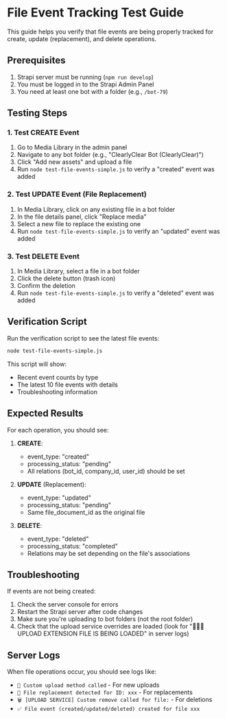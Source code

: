 # File Event Tracking Test Guide

This guide helps you verify that file events are being properly tracked for create, update (replacement), and delete operations.

## Prerequisites

1. Strapi server must be running (`npm run develop`)
2. You must be logged in to the Strapi Admin Panel
3. You need at least one bot with a folder (e.g., `/bot-79`)

## Testing Steps

### 1. Test CREATE Event

1. Go to Media Library in the admin panel
2. Navigate to any bot folder (e.g., "ClearlyClear Bot (ClearlyClear)")
3. Click "Add new assets" and upload a file
4. Run `node test-file-events-simple.js` to verify a "created" event was added

### 2. Test UPDATE Event (File Replacement)

1. In Media Library, click on any existing file in a bot folder
2. In the file details panel, click "Replace media"
3. Select a new file to replace the existing one
4. Run `node test-file-events-simple.js` to verify an "updated" event was added

### 3. Test DELETE Event

1. In Media Library, select a file in a bot folder
2. Click the delete button (trash icon)
3. Confirm the deletion
4. Run `node test-file-events-simple.js` to verify a "deleted" event was added

## Verification Script

Run the verification script to see the latest file events:

```bash
node test-file-events-simple.js
```

This script will show:
- Recent event counts by type
- The latest 10 file events with details
- Troubleshooting information

## Expected Results

For each operation, you should see:

1. **CREATE**: 
   - event_type: "created"
   - processing_status: "pending"
   - All relations (bot_id, company_id, user_id) should be set

2. **UPDATE** (Replacement):
   - event_type: "updated"
   - processing_status: "pending"
   - Same file_document_id as the original file

3. **DELETE**:
   - event_type: "deleted"
   - processing_status: "completed"
   - Relations may be set depending on the file's associations

## Troubleshooting

If events are not being created:

1. Check the server console for errors
2. Restart the Strapi server after code changes
3. Make sure you're uploading to bot folders (not the root folder)
4. Check that the upload service overrides are loaded (look for "🚨🚨🚨 UPLOAD EXTENSION FILE IS BEING LOADED" in server logs)

## Server Logs

When file operations occur, you should see logs like:

- `🎯 Custom upload method called` - For new uploads
- `🔄 File replacement detected for ID: xxx` - For replacements
- `🗑️ [UPLOAD SERVICE] Custom remove called for file:` - For deletions
- `✅ File event (created/updated/deleted) created for file xxx` 
